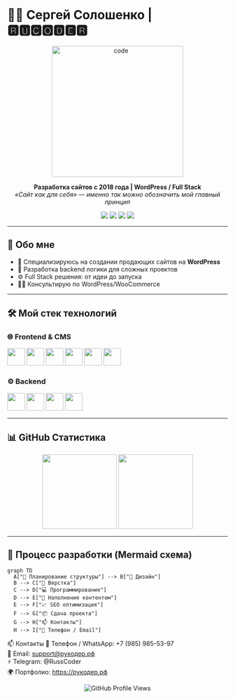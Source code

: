 # 👨‍💻 Сергей Солошенко | 🆁🆄🅲🅾🅳🅴🆁

<div align="center">
  <img src="https://media.giphy.com/media/qgQUggAC3Pfv687qPC/giphy.gif" width="300" alt="code"/>
</div>

<p align="center">
  <b>Разработка сайтов с 2018 года | WordPress / Full Stack</b><br/>
  <i>«Сайт как для себя» — именно так можно обозначить мой главный принцип</i>
</p>

<div align="center">
  <a href="https://рукодер.рф/"><img src="https://img.shields.io/badge/🌐 Сайт-Рукодер-8A2BE2?style=for-the-badge&logo=wordpress" /></a>
  <a href="https://t.me/RussCoder"><img src="https://img.shields.io/badge/💬 Telegram-0088CC?style=for-the-badge&logo=telegram" /></a>
  <a href="mailto:support@рукодер.рф"><img src="https://img.shields.io/badge/📧 Email-D14836?style=for-the-badge&logo=gmail" /></a>
  <a href="https://wa.me/79859855397"><img src="https://img.shields.io/badge/📞 WhatsApp-25D366?style=for-the-badge&logo=whatsapp" /></a>
</div>

---

## 🚀 Обо мне

- 🎯 Специализируюсь на создании продающих сайтов на **WordPress**
- 🔧 Разработка backend логики для сложных проектов
- ⚙️ Full Stack решения: от идеи до запуска
- 👨‍🏫 Консультирую по WordPress/WooCommerce

---

## 🛠️ Мой стек технологий

### 🌐 Frontend & CMS
<p align="left">
  <img src="https://cdn.jsdelivr.net/gh/devicons/devicon/icons/html5/html5-original.svg" width="40" />
  <img src="https://cdn.jsdelivr.net/gh/devicons/devicon/icons/css3/css3-original.svg" width="40" />
  <img src="https://cdn.jsdelivr.net/gh/devicons/devicon/icons/javascript/javascript-original.svg" width="40" />
  <img src="https://cdn.jsdelivr.net/gh/devicons/devicon/icons/jquery/jquery-original.svg" width="40" />
  <img src="https://cdn.jsdelivr.net/gh/devicons/devicon/icons/bootstrap/bootstrap-original.svg" width="40" />
  <img src="https://cdn.jsdelivr.net/gh/devicons/devicon/icons/wordpress/wordpress-original.svg" width="40" />
</p>

### ⚙️ Backend
<p align="left">
  <img src="https://cdn.jsdelivr.net/gh/devicons/devicon/icons/php/php-original.svg" width="40" />
  <img src="https://cdn.jsdelivr.net/gh/devicons/devicon/icons/python/python-original.svg" width="40" />
  <img src="https://cdn.jsdelivr.net/gh/devicons/devicon/icons/nodejs/nodejs-original.svg" width="40" />
  <img src="https://cdn.jsdelivr.net/gh/devicons/devicon/icons/mysql/mysql-original.svg" width="40" />
</p>

---

## 📊 GitHub Статистика

<p align="center">
  <img src="https://github-readme-stats.vercel.app/api?username=RuCoder&show_icons=true&theme=tokyonight" height="170" />
  <img src="https://github-readme-stats.vercel.app/api/top-langs/?username=RuCoder&layout=compact&theme=tokyonight" height="170" />
</p>

---

## 🧠 Процесс разработки (Mermaid схема)

```mermaid
graph TD
  A["🧠 Планирование структуры"] --> B["🎨 Дизайн"]
  B --> C["🧱 Верстка"]
  C --> D["💻 Программирование"]
  D --> E["📝 Наполнение контентом"]
  E --> F["📈 SEO оптимизация"]
  F --> G["📦 Сдача проекта"]
  G --> H["📫 Контакты"]
  H --> I["📱 Телефон / Email"]
```


📫 Контакты
📱 Телефон / WhatsApp: +7 (985) 985-53-97
</br>
📩 Email: support@рукодер.рф
</br>
⚡ Telegram: @RussCoder
</br>
🌍 Портфолио: https://рукодер.рф

<div align="center"> <img src="https://komarev.com/ghpvc/?username=RuCoder-sudo&style=flat-square&color=blue" alt="GitHub Profile Views" /> </div>


